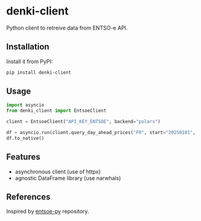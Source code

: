 # denki-client
Python client to retreive data from ENTSO-e API.

## Installation
Install it from PyPI:

```bash
pip install denki-client
```

## Usage
```python
import asyncio
from denki_client import EntsoeClient

client = EntsoeClient("API_KEY_ENTSOE", backend="polars")

df = asyncio.run(client.query_day_ahead_prices("FR", start="20250101", end="20250201"))
df.to_native()
```

## Features
- asynchronous client (use of httpx)
- agnostic DataFrame library (use narwhals)

## References
Inspired by [entsoe-py](https://github.com/EnergieID/entsoe-py) repository.
